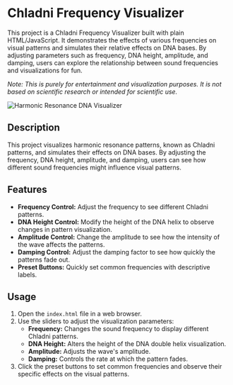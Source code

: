 # Chladni Frequency Visualizer

This project is a Chladni Frequency Visualizer built with plain HTML/JavaScript. It demonstrates the effects of various frequencies on visual patterns and simulates their relative effects on DNA bases. By adjusting parameters such as frequency, DNA height, amplitude, and damping, users can explore the relationship between sound frequencies and visualizations for fun.

_Note: This is purely for entertainment and visualization purposes. It is not based on scientific research or intended for scientific use._

![Harmonic Resonance DNA Visualizer](https://github.com/aligeramy/chladni-pattern-visualizer/blob/main/preview.gif)

## Description

This project visualizes harmonic resonance patterns, known as Chladni patterns, and simulates their effects on DNA bases. By adjusting the frequency, DNA height, amplitude, and damping, users can see how different sound frequencies might influence visual patterns.

## Features

- **Frequency Control:** Adjust the frequency to see different Chladni patterns.
- **DNA Height Control:** Modify the height of the DNA helix to observe changes in pattern visualization.
- **Amplitude Control:** Change the amplitude to see how the intensity of the wave affects the patterns.
- **Damping Control:** Adjust the damping factor to see how quickly the patterns fade out.
- **Preset Buttons:** Quickly set common frequencies with descriptive labels.

## Usage

1. Open the `index.html` file in a web browser.
2. Use the sliders to adjust the visualization parameters:
   - **Frequency:** Changes the sound frequency to display different Chladni patterns.
   - **DNA Height:** Alters the height of the DNA double helix visualization.
   - **Amplitude:** Adjusts the wave's amplitude.
   - **Damping:** Controls the rate at which the pattern fades.
3. Click the preset buttons to set common frequencies and observe their specific effects on the visual patterns.


